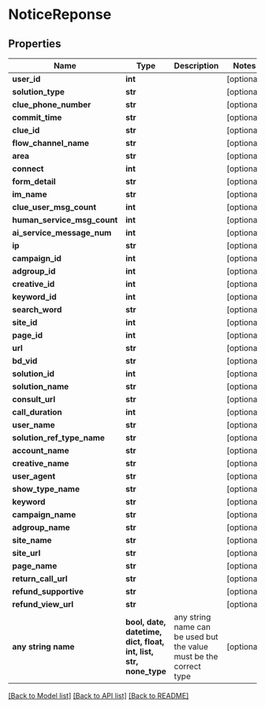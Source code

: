 # NoticeReponse


## Properties
Name | Type | Description | Notes
------------ | ------------- | ------------- | -------------
**user_id** | **int** |  | [optional] 
**solution_type** | **str** |  | [optional] 
**clue_phone_number** | **str** |  | [optional] 
**commit_time** | **str** |  | [optional] 
**clue_id** | **str** |  | [optional] 
**flow_channel_name** | **str** |  | [optional] 
**area** | **str** |  | [optional] 
**connect** | **int** |  | [optional] 
**form_detail** | **str** |  | [optional] 
**im_name** | **str** |  | [optional] 
**clue_user_msg_count** | **int** |  | [optional] 
**human_service_msg_count** | **int** |  | [optional] 
**ai_service_message_num** | **int** |  | [optional] 
**ip** | **str** |  | [optional] 
**campaign_id** | **int** |  | [optional] 
**adgroup_id** | **int** |  | [optional] 
**creative_id** | **int** |  | [optional] 
**keyword_id** | **int** |  | [optional] 
**search_word** | **str** |  | [optional] 
**site_id** | **int** |  | [optional] 
**page_id** | **int** |  | [optional] 
**url** | **str** |  | [optional] 
**bd_vid** | **str** |  | [optional] 
**solution_id** | **int** |  | [optional] 
**solution_name** | **str** |  | [optional] 
**consult_url** | **str** |  | [optional] 
**call_duration** | **int** |  | [optional] 
**user_name** | **str** |  | [optional] 
**solution_ref_type_name** | **str** |  | [optional] 
**account_name** | **str** |  | [optional] 
**creative_name** | **str** |  | [optional] 
**user_agent** | **str** |  | [optional] 
**show_type_name** | **str** |  | [optional] 
**keyword** | **str** |  | [optional] 
**campaign_name** | **str** |  | [optional] 
**adgroup_name** | **str** |  | [optional] 
**site_name** | **str** |  | [optional] 
**site_url** | **str** |  | [optional] 
**page_name** | **str** |  | [optional] 
**return_call_url** | **str** |  | [optional] 
**refund_supportive** | **str** |  | [optional] 
**refund_view_url** | **str** |  | [optional] 
**any string name** | **bool, date, datetime, dict, float, int, list, str, none_type** | any string name can be used but the value must be the correct type | [optional]

[[Back to Model list]](../README.md#documentation-for-models) [[Back to API list]](../README.md#documentation-for-api-endpoints) [[Back to README]](../README.md)


